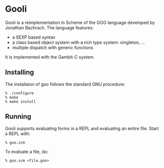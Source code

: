 # Gooli

Gooli is a reimplementation in Scheme of the GOO language developed by
Jonathan Bachrach. The language features:

* a SEXP based syntax
* a class based object system with a rich type system: singleton, ...
* multiple dispatch with generic functions

It is implemented with the Gambit-C system.

## Installing

The installaion of goo follows the standard GNU procedure:

    % ./configure
    % make
    % make install

## Running

Gooli supports evaluating forms in a REPL and evaluating an entire
file. Start a REPL with:

    % goo.scm

To evaluate a file, do:

    % goo.scm <file.goo>

